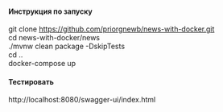 #### Инструкция по запуску
git clone https://github.com/priorgnewb/news-with-docker.git  
cd news-with-docker/news  
./mvnw clean package -DskipTests  
cd ..  
docker-compose up  

#### Тестировать  
http://localhost:8080/swagger-ui/index.html
